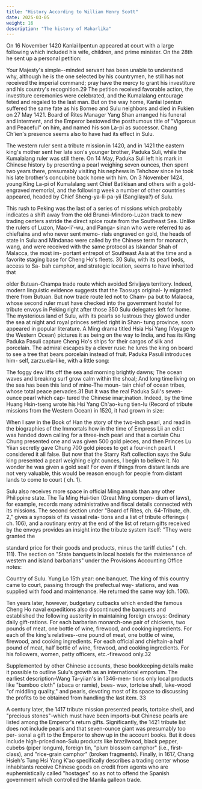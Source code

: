 ```yaml
---
title: "History According to William Henry Scott"
date: 2025-03-05
weight: 16
description: "The history of Maharlika"
---
```




On 16 November 1420 Kanlai lpentun appeared at court with
a large following which included his wife, children, and prime minister. On the 28th he sent up a  personal petition:

Your Majesty's simple--minded servant has been unable to understand why, although he is the one selected by his countrymen, he still has not received the imperial command; pray have the mercy to grant his investiture and his country's recognition.29 The petition received favorable action, the investiture ceremonies were celebrated, and the Kumalalang entourage feted and regaled to the last man. But on the way home, Kanlai Ipentun suffered the same fate as his Borneo and Sulu neighbors and died in Fukien on 27 May 1421. Board of Rites Manager Yang Shan arranged his funeral and interment, and the Emperor bestowed the posthumous title of "Vigorous and Peaceful" on him, and named his son La-pi as successor. Chang Ch'ien's presence seems also to have had its effect in Sulu.

The western ruler sent a tribute mission in 1420, and in 1421 the
eastern king's mother sent her late son's younger brother, Paduka
Suli, while the Kumalalang ruler was still there. On 14 May, Paduka
Suli left his mark in Chinese history by presenting a pearl weighing
seven ounces, then spent two years there, presumably visiting his
nephews in Tehchow since he took his late brother's concubine back
home with him. On 3 November 1424, young King La-pi of Kumalalang sent Chief Batikisan and others with a gold-engraved memorial, and the following week a number of other countries appeared,
headed by Chief Sheng-ya-li-pa-yii (Sangilaya?) of Sulu.

This rush to Peking was the last of a series of missions which
probably indicates a shift away from the old Brunei-Mindoro-Luzon
track to new trading centers astride the direct spice route from the
Southeast Sea. Unlike the rulers of Luzon, Mao-li'-wu, and Panga-
sinan who were referred to as chieftains and who never sent memo-
rials engraved on gold, the heads of state in Sulu and Mindanao
were called by the Chinese term for monarch, wang, and were received
with the same protocol as Iskandar Shah of Malacca, the most im-
portant entrepot of Southeast Asia at the time and a favorite staging
base for Cheng Ho's fleets. 30 Sulu, with its pearl beds, access to Sa-
bah camphor, and strategic location, seems to have inherited that

older Butuan-Champa trade route which avoided Srivijaya territory.
Indeed, modern linguistic evidence suggests that the Taosugs original-
ly migrated there from Butuan. But now trade route led not to Cham-
pa but to Malacca, whose second ruler must have checked into the
government hostel for tribute envoys in Peking right after those 350
Sulu delegates left for home.
The mysterious land of Sulu, with its pearls so lustrous they
glowed under the sea at night and royal princes settled right in Shan-
tung province, soon appeared in popular literature. A Ming drama
titled Hsia Hsi Yang (Voyage to the Western Ocean) pictures it as
being on the way to India, and has its King Paduka Pasuli capture
Cheng Ho's ships for their cargos of silk and porcelain. The admiral
escapes by a clever ruse: he lures the king on board to see a tree
that bears porcelain instead of fruit. Paduka Pasuli introduces him-
self, zarzu.ela-like, with a little song:

The foggy dew lifts off the sea and morning brightly dawns; The
ocean waves and breaking surf grow calm within the shoal; And
long time living on the sea has been this land of mine-The moun-
tain chief of ocean tribes, whose total peace pervades.31
But it was the real Paduka Suli's seven-ounce pearl which cap-
tured the Chinese imar;ination. Indeed, by the time Huang Hsin-tseng
wrote his Hsi Yang Ch'ao-kung tien-lu (Record of tribute missions
from the Western Ocean) in 1520, it had grown in size:

When I saw in the Book of Han the story of the two-inch
pearl, and read in the biographies of the Immortals how in the time
of Empress Lii an edict was handed down calling for a three-inch
pearl and that a certain Chu Chung presented one and was given
500 gold pieces, and then Princes Lu Yiian secretly gave Chung
700 gold pieces to get a four-inch pearl. I considered it all false.
But now that the Starry Raft collection says the Sulu king presented
a pearl weighing eight ounces, I begin to believe it. No wonder he
was given a gold seal! For even if things from distant lands are
not very valuable, this would be reason enough for people from
distant lands to come to court ( ch. 1).

Sulu also receives more space in official Ming annals than any
other Philippine state. The Ta Ming Hui-tien (Great Ming compen-
dium of laws), for example, records many administrative and fiscal
details connected with its missions. The second section under "Board
of Rites, ch. 64-Tribute, ch. 2," gives a synopsis of its vassal rela-
tions and a list of tribute offerings ( ch. 106), and a routinary entry
at the end of the list of return gifts received by the envoys provides
an insight into the tribute system itself: "They were granted the

standard price for their goods and products, minus the tariff duties"
( ch. 111). The section on "State banquets in local hostels for the
maintenance of western and island barbarians" under the Provisions
Accounting Office notes:

Country of Sulu. Yung Lo 15th year: one banquet. The king
of this country came to court, passing through the prefectual way-
stations, and was supplied with food and maintenance. He returned
the same way (ch. 106).

Ten years later, however, budgetary cutbacks which ended the
famous Cheng Ho naval expeditions also discontinued the banquets
and established the following austerity in maintaining foreign envoys:
Ordinary daily gift-rations. For each barbarian monarch-one pair
of chickens, two pounds of meat, one bottle of wine, firewood, and
cooking ingredients. For each of the king's relatives--one pound
of meat, one bottle of wine, firewood, and cooking ingredients. For
each official and chieftain-a half pound of meat, half bottle of
wine, firewood, and cooking ingredients. For his followers, women,
petty officers, etc.-firewood only.32

Supplemented by other Chinese accounts, these bookkeeping
details make it possible to outline Sulu's growth as an international
emporium. The earliest description-Wang Ta-yiian's in 1346-men-
tions only local products like "bamboo cloth" (abaca or ramie), bees-
wax, tortoise shell, lake-wood "of middling quality," and pearls,
devoting most of its space to discussing the profits to be obtained
from handling the last item. 33 

A century later, the 1417 tribute mission presented pearls, tortoise shell, and "precious stones"-which
must have been imports-but Chinese pearls are listed among the
Emperor's return gifts. Significantly, the 1421 tribute list does not
include pearls and that seven-ounce giant was presumably too per-
sonal a gift to the Emperor to show up in the account books. But it
does include high-priced non-Sulu products like brazilwood, black
pepper, cubebs (piper longum), foreign tin, "plum blossom camphor"
(i.e., first-class), and "rice-grain camphor" (broken fragments).
Finally, in 1617, Chang Hsieh's Tung Hsi Yang K'ao specifically
describes a trading center whose inhabitants receive Chinese goods on
credit from agents who are euphemistically called "hostages" so as
not to offend the Spanish government which controlled the Manila
galleon trade.

